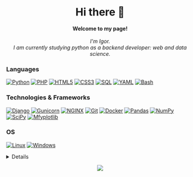 <h1 align="center">Hi there 👋</h1>
<p align="center">
    <b>Welcome to my page!</b><br><br>
    <i>
      I'm Igor.<br>
      I am currently studying python as a backend developer: web and data science.<br></i>
</p>
  
### Languages
[![Python](https://img.shields.io/badge/python-black?style=for-the-badge&logo=python)](https://github.com/devff)
[![PHP](https://img.shields.io/badge/php-black?style=for-the-badge&logo=php)](https://github.com/devff)
[![HTML5](https://img.shields.io/badge/html5-black?style=for-the-badge&logo=html5)](https://github.com/devff)
[![CSS3](https://img.shields.io/badge/css-black?style=for-the-badge&logo=css3)](https://github.com/devff)
[![SQL](https://img.shields.io/badge/sql-black?style=for-the-badge&logo=postgresql)](https://github.com/devff)
[![YAML](https://img.shields.io/badge/yaml-black?style=for-the-badge&logo=yaml)](https://github.com/devff)
[![Bash](https://img.shields.io/badge/bash-black?style=for-the-badge&logo=gnu-bash&logoColor=white)](https://github.com/devff)
  
### Technologies & Frameworks
[![Django](https://img.shields.io/badge/django-black?style=for-the-badge&logo=django)](https://github.com/devff)
[![Gunicorn](https://img.shields.io/badge/Gunicorn-black?style=for-the-badge&logo=Gunicorn)](https://github.com/devff)
[![NGINX](https://img.shields.io/badge/NGINX-black?style=for-the-badge&logo=NGINX)](https://github.com/devff)
[![Git](https://img.shields.io/badge/git-black?style=for-the-badge&logo=git)](https://github.com/devff)
[![Docker](https://img.shields.io/badge/docker-black?style=for-the-badge&logo=docker)](https://hub.docker.com/u/devff)
[![Pandas](https://img.shields.io/badge/pandas-black?style=for-the-badge&logo=pandas)](https://github.com/devff)
[![NumPy](https://img.shields.io/badge/numpy-black?style=for-the-badge&logo=numpy)](https://github.com/devff)
[![SciPy](https://img.shields.io/badge/SciPy-black?style=for-the-badge&logo=scipy)](https://github.com/devff)
[![Mfyplotlib](https://img.shields.io/badge/Matplotlib-black?style=for-the-badge&logo=Matplotlib)](https://github.com/devff)

### OS
[![Linux](https://img.shields.io/badge/linux-black?style=for-the-badge&logo=Linux)](https://github.com/devff)
[![Windows](https://img.shields.io/badge/Windows-black?style=for-the-badge&logo=Windows)](https://github.com/devff)

<details>
<p align="center">
  <a href="https://github.com/devff">
    <img src="http://github-profile-summary-cards.vercel.app/api/cards/profile-details?username=devff&theme=transparent" />
  </a>
</p>
</details>

<p align="center">
  <a href="https://github.com/devff">
    <img src="https://komarev.com/ghpvc/?username=devff&color=blue&style=flat)" />
  </a>
</p>
<!--
**devFF/devFF** is a ✨ _special_ ✨ repository because its `README.md` (this file) appears on your GitHub profile.

Here are some ideas to get you started:

- 🔭 I’m currently working on ...
- 🌱 I’m currently learning ...
- 👯 I’m looking to collaborate on ...
- 🤔 I’m looking for help with ...
- 💬 Ask me about ...
- 📫 How to reach me: ...
- 😄 Pronouns: ...
- ⚡ Fun fact: ...
-->
